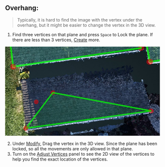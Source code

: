 ## Overhang:

> Typically, it is hard to find the image with the vertex under the overhang, but it might be easier to change the vertex in the 3D view.

1. Find three vertices on that plane and press `Space` to Lock the plane. If there are less than 3 vertices, [Create](../basic-function/#create) more.

![](../.gitbook/assets/1.jpg)

2. Under [Modify](../basic-function/#modify), Drag the vertex in the 3D view. Since the plane has been locked, so all the movements are only allowed in that plane.
3. Turn on the [Adjust Vertices](../advanced-function/#adjust-vertices) panel to see the 2D view of the vertices to help you find the exact location of the vertices.